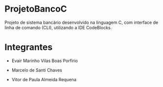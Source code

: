 # ProjetoBancoC
Projeto de sistema bancário desenvolvido na linguagem C, com interface de linha de comando (CLI), utilizando a IDE CodeBlocks.

# Integrantes

- Evair Marinho Vilas Boas Porfirio

- Marcelo de Santi Chaves

- Vitor de Paula Almeida Requena
